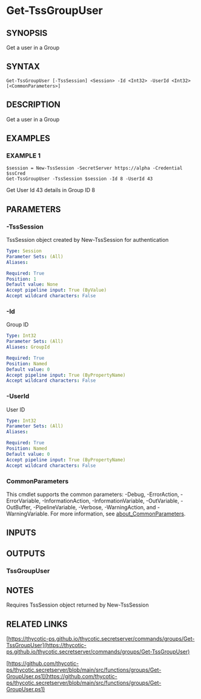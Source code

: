 # Get-TssGroupUser

## SYNOPSIS
Get a user in a Group

## SYNTAX

```
Get-TssGroupUser [-TssSession] <Session> -Id <Int32> -UserId <Int32> [<CommonParameters>]
```

## DESCRIPTION
Get a user in a Group

## EXAMPLES

### EXAMPLE 1
```
$session = New-TssSession -SecretServer https://alpha -Credential $ssCred
Get-TssGroupUser -TssSession $session -Id 8 -UserId 43
```

Get User Id 43 details in Group ID 8

## PARAMETERS

### -TssSession
TssSession object created by New-TssSession for authentication

```yaml
Type: Session
Parameter Sets: (All)
Aliases:

Required: True
Position: 1
Default value: None
Accept pipeline input: True (ByValue)
Accept wildcard characters: False
```

### -Id
Group ID

```yaml
Type: Int32
Parameter Sets: (All)
Aliases: GroupId

Required: True
Position: Named
Default value: 0
Accept pipeline input: True (ByPropertyName)
Accept wildcard characters: False
```

### -UserId
User ID

```yaml
Type: Int32
Parameter Sets: (All)
Aliases:

Required: True
Position: Named
Default value: 0
Accept pipeline input: True (ByPropertyName)
Accept wildcard characters: False
```

### CommonParameters
This cmdlet supports the common parameters: -Debug, -ErrorAction, -ErrorVariable, -InformationAction, -InformationVariable, -OutVariable, -OutBuffer, -PipelineVariable, -Verbose, -WarningAction, and -WarningVariable. For more information, see [about_CommonParameters](http://go.microsoft.com/fwlink/?LinkID=113216).

## INPUTS

## OUTPUTS

### TssGroupUser
## NOTES
Requires TssSession object returned by New-TssSession

## RELATED LINKS

[https://thycotic-ps.github.io/thycotic.secretserver/commands/groups/Get-TssGroupUser](https://thycotic-ps.github.io/thycotic.secretserver/commands/groups/Get-TssGroupUser)

[https://github.com/thycotic-ps/thycotic.secretserver/blob/main/src/functions/groups/Get-GroupUser.ps1](https://github.com/thycotic-ps/thycotic.secretserver/blob/main/src/functions/groups/Get-GroupUser.ps1)

